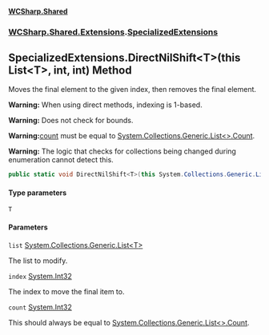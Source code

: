 #### [WCSharp\.Shared](README.md 'README')
### [WCSharp\.Shared\.Extensions](WCSharp.Shared.Extensions.md 'WCSharp\.Shared\.Extensions').[SpecializedExtensions](WCSharp.Shared.Extensions.SpecializedExtensions.md 'WCSharp\.Shared\.Extensions\.SpecializedExtensions')

## SpecializedExtensions\.DirectNilShift\<T\>\(this List\<T\>, int, int\) Method

Moves the final element to the given index, then removes the final element\.

<b>Warning:</b> When using direct methods, indexing is 1-based.

<b>Warning:</b> Does not check for bounds.

<b>Warning:</b>[count](WCSharp.Shared.Extensions.SpecializedExtensions.DirectNilShift_T_(thisSystem.Collections.Generic.List_T_,int,int).md#WCSharp.Shared.Extensions.SpecializedExtensions.DirectNilShift_T_(thisSystem.Collections.Generic.List_T_,int,int).count 'WCSharp\.Shared\.Extensions\.SpecializedExtensions\.DirectNilShift\<T\>\(this System\.Collections\.Generic\.List\<T\>, int, int\)\.count') must be equal to [System\.Collections\.Generic\.List&lt;&gt;\.Count](https://learn.microsoft.com/en-us/dotnet/api/system.collections.generic.list-1.count 'System\.Collections\.Generic\.List\`1\.Count').

<b>Warning:</b> The logic that checks for collections being changed during enumeration cannot detect this.

```csharp
public static void DirectNilShift<T>(this System.Collections.Generic.List<T> list, int index, int count);
```
#### Type parameters

<a name='WCSharp.Shared.Extensions.SpecializedExtensions.DirectNilShift_T_(thisSystem.Collections.Generic.List_T_,int,int).T'></a>

`T`
#### Parameters

<a name='WCSharp.Shared.Extensions.SpecializedExtensions.DirectNilShift_T_(thisSystem.Collections.Generic.List_T_,int,int).list'></a>

`list` [System\.Collections\.Generic\.List&lt;](https://learn.microsoft.com/en-us/dotnet/api/system.collections.generic.list-1 'System\.Collections\.Generic\.List\`1')[T](WCSharp.Shared.Extensions.SpecializedExtensions.DirectNilShift_T_(thisSystem.Collections.Generic.List_T_,int,int).md#WCSharp.Shared.Extensions.SpecializedExtensions.DirectNilShift_T_(thisSystem.Collections.Generic.List_T_,int,int).T 'WCSharp\.Shared\.Extensions\.SpecializedExtensions\.DirectNilShift\<T\>\(this System\.Collections\.Generic\.List\<T\>, int, int\)\.T')[&gt;](https://learn.microsoft.com/en-us/dotnet/api/system.collections.generic.list-1 'System\.Collections\.Generic\.List\`1')

The list to modify\.

<a name='WCSharp.Shared.Extensions.SpecializedExtensions.DirectNilShift_T_(thisSystem.Collections.Generic.List_T_,int,int).index'></a>

`index` [System\.Int32](https://learn.microsoft.com/en-us/dotnet/api/system.int32 'System\.Int32')

The index to move the final item to\.

<a name='WCSharp.Shared.Extensions.SpecializedExtensions.DirectNilShift_T_(thisSystem.Collections.Generic.List_T_,int,int).count'></a>

`count` [System\.Int32](https://learn.microsoft.com/en-us/dotnet/api/system.int32 'System\.Int32')

This should always be equal to [System\.Collections\.Generic\.List&lt;&gt;\.Count](https://learn.microsoft.com/en-us/dotnet/api/system.collections.generic.list-1.count 'System\.Collections\.Generic\.List\`1\.Count')\.